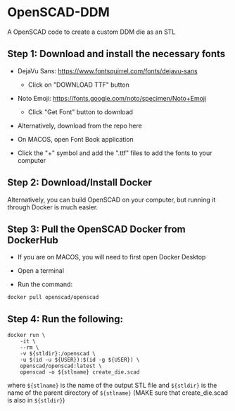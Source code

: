 # OpenSCAD-DDM

A OpenSCAD code to create a custom DDM die as an STL


## Step 1: Download and install the necessary fonts

- DejaVu Sans: https://www.fontsquirrel.com/fonts/dejavu-sans
  - Click on "DOWNLOAD TTF" button
- Noto Emoji: https://fonts.google.com/noto/specimen/Noto+Emoji
  - Click "Get Font" button to download

- Alternatively, download from the repo here
- On MACOS, open Font Book application
- Click the "+" symbol and add the ".ttf" files to add the fonts to your computer

## Step 2: Download/Install Docker

Alternatively, you can build OpenSCAD on your computer, but running it through Docker is much easier.

## Step 3: Pull the OpenSCAD Docker from DockerHub

- If you are on MACOS, you will need to first open Docker Desktop

- Open a terminal

- Run the command:
  
```docker pull openscad/openscad```

## Step 4: Run the following:


```
docker run \
    -it \
    --rm \
    -v ${stldir}:/openscad \
    -u $(id -u ${USER}):$(id -g ${USER}) \
    openscad/openscad:latest \
    openscad -o ${stlname} create_die.scad
```

where ```${stlname}``` is the name of the output STL file and ```${stldir}``` is the name of the parent directory of ```${stlname}``` (MAKE sure that create_die.scad is also in ```${stldir}```)
